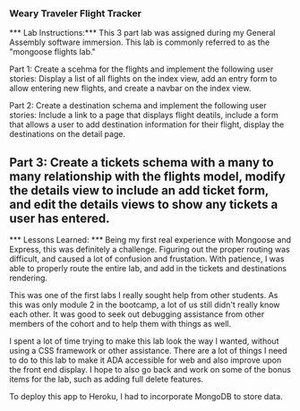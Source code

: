 ### Weary Traveler Flight Tracker

*** Lab Instructions:***
This 3 part lab was assigned during my General Assembly software immersion. This lab is commonly referred to as the "mongoose flights lab."

Part 1:
Create a scehma for the flights and implement the following user stories: Display a list of all flights on the index view, add an entry form to allow entering new flights, and create a navbar on the index view.

Part 2:
Create a destination schema and implement the following user stories: Include a link to a page that displays flight deatils, include a form that allows a user to add destination information for their flight, display the destinations on the detail page.

Part 3:
Create a tickets schema with a many to many relationship with the flights model, modify the details view to include an add ticket form, and edit the details views to show any tickets a user has entered.
---

*** Lessons Learned: ***
Being my first real experience with Mongoose and Express, this was definitely a challenge. Figuring out the proper routing was difficult, and caused a lot of confusion and frustation. With patience, I was able to properly route the entire lab, and add in the tickets and destinations rendering.

This was one of the first labs I really sought help from other students. As this was only module 2 in the bootcamp, a lot of us still didn't really know each other. It was good to seek out debugging assistance from other members of the cohort and to help them with things as well.

I spent a lot of time trying to make this lab look the way I wanted, without using a CSS framework or other assistance. There are a lot of things I need to do to this lab to make it ADA accessible for web and also improve upon the front end display. I hope to also go back and work on some of the bonus items for the lab, such as adding full delete features.

To deploy this app to Heroku, I had to incorporate MongoDB to store data.
